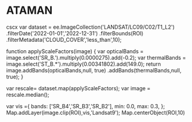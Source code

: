 # ATAMAN
cscx
var dataset = ee.ImageCollection('LANDSAT/LC09/C02/T1_L2')
.filterDate('2022-01-01','2022-12-31')
.filterBounds(ROI)
.filterMetadata('CLOUD_COVER','less_than',10);

function applyScaleFactors(image) {
  var opticalBands = image.select('SR_B.').multiply(0.0000275).add(-0.2);
  var thermalBands = image.select('ST_B.*').multiply(0.00341802).add(149.0);
  return image.addBands(opticalBands,null, true)
            .addBands(thermalBands,null, true);
}

var rescale= dataset.map(applyScaleFactors);
var image = rescale.median();

var vis ={
bands: ['SR_B4','SR_B3','SR_B2'],
min: 0.0,
max: 0.3,
};
Map.addLayer(image.clip(ROI),vis,'Landsat9');
Map.centerObject(ROI,10)

